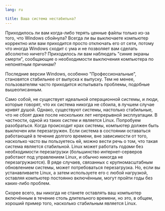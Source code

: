 ```yaml
---
lang: ru

title: Ваша система нестабильна?
---
```


Приходилось ли вам когда-либо терять ценные файлы только из-за
того, что Windows сбойнула? Всегда ли вы выключаете компьютер
корректно или вам приходится просто отключать его от сети,
потому что иногда Windows сходит с ума и не позволяет вам сделать
абсолютно ничего? Приходилось ли вам наблюдать "синие экраны смерти",
сообщающие о необходимости выключения компьютера по непонятным причинам?

Последние версии Windows, особенно "Профессиональные", становятся
стабильнее от выпуска к выпуску. Тем не менее, пользователям часто
приходится испытывать проблемы, подобные вышеописанным.

Само собой, не существует идеальной операционной системы, и люди, которые
говорят, что их система никогда не сбоила, в лучшем случае кривят душой.
Однако, существуют системы, настолько стабильные, что не сбоят
даже после нескольких лет непрерывной эксплуатации. В частности,
одной из таких систем и является Linux. Попробуем разобраться.
Когда происходит крах системы, компьютер должен быть выключен или
перезагружен. Если система в состоянии оставаться работающей
в течение долгого времени, вне зависимости от того, насколько
часто вы пользуетесь ей, можно вести речь о том, что такая
система является стабильной. Linux может работать <i>годами</i>
без необходимости перезагрузки (большинство интернет-серверов
работают под управлением Linux, и обычно никогда не перезагружаются).
В ряде случаев, связанных с крупномасштабным обновлением системы,
может потребоваться перезагрузка. Но, если вы устанавливаете Linux,
а затем используете его с любой нагрузкой, оставляя компьютер
постоянно включённым, могут пройти годы без каких-либо проблем.

Скорее всего, вы никогда не станете оставлять ваш компьютер включённым
в течение столь длительного времени, но это, в общем, хороший пример того,
насколько стабильным является Linux.




